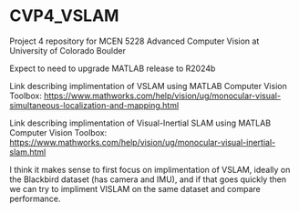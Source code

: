 # CVP4_VSLAM
Project 4 repository for MCEN 5228 Advanced Computer Vision at University of Colorado Boulder

Expect to need to upgrade MATLAB release to R2024b

Link describing implimentation of VSLAM using MATLAB Computer Vision Toolbox:
https://www.mathworks.com/help/vision/ug/monocular-visual-simultaneous-localization-and-mapping.html

Link describing implimentation of Visual-Inertial SLAM using MATLAB Computer Vision Toolbox:
https://www.mathworks.com/help/vision/ug/monocular-visual-inertial-slam.html

I think it makes sense to first focus on implimentation of VSLAM, ideally on the Blackbird dataset (has camera and IMU), and if that goes quickly then we can try to impliment VISLAM on the same dataset and compare performance.